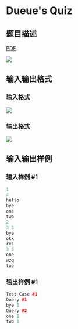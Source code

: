 # Dueue&#039;s Quiz

## 题目描述

[problemUrl]: https://uva.onlinejudge.org/index.php?option=com_onlinejudge&Itemid=8&category=21&page=show_problem&problem=1916

[PDF](https://uva.onlinejudge.org/external/109/p10975.pdf)

![](https://cdn.luogu.com.cn/upload/vjudge_pic/UVA10975/b6e4a35b7c8897fd8b4d6b7f4384828df29d94b5.png)

## 输入输出格式

### 输入格式

![](https://cdn.luogu.com.cn/upload/vjudge_pic/UVA10975/6d446eaba1db353b21184af2dcc96acfbb09c94c.png)

### 输出格式

![](https://cdn.luogu.com.cn/upload/vjudge_pic/UVA10975/90184ffde48867159d1e966a204412e66bcf09c8.png)

## 输入输出样例

### 输入样例 #1

```cpp
1
4
hello
bye
one
two
2
3 3
bye
okk
res
3 3
one
wzq
too
```


### 输出样例 #1

```cpp
Test Case #1
Query #1
bye 1
Query #2
one 1
two 1
```


